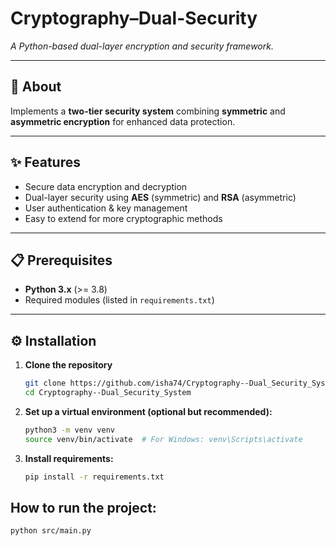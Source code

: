 # Cryptography–Dual-Security
_A Python-based dual-layer encryption and security framework._

---

## 📖 About
Implements a **two-tier security system** combining **symmetric** and **asymmetric encryption** for enhanced data protection.

---

## ✨ Features
- Secure data encryption and decryption  
- Dual-layer security using **AES** (symmetric) and **RSA** (asymmetric)  
- User authentication & key management  
- Easy to extend for more cryptographic methods  

---

## 📋 Prerequisites
- **Python 3.x** (>= 3.8)  
- Required modules (listed in `requirements.txt`)  

---

## ⚙️ Installation

1. **Clone the repository**
   ```bash
   git clone https://github.com/isha74/Cryptography--Dual_Security_System.git
   cd Cryptography--Dual_Security_System


2. **Set up a virtual environment (optional but recommended):**
   ```bash
   python3 -m venv venv
   source venv/bin/activate  # For Windows: venv\Scripts\activate

3. **Install requirements:**
    ```bash
   pip install -r requirements.txt

## How to run the project:
   ```bash
   python src/main.py


